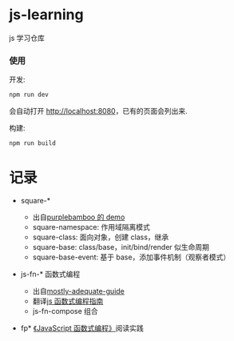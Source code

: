 # js-learning
js 学习仓库



### 使用

开发:

```bash
npm run dev
```

会自动打开 [http://localhost:8080](http://localhost:8080)，已有的页面会列出来.

构建:

```bash
npm run build
```


# 记录
* square-*
    * 出自[purplebamboo 的 demo](https://github.com/purplebamboo/demo-richbase)
    * square-namespace: 作用域隔离模式
    * square-class: 面向对象，创建 class，继承
    * square-base: class/base，init/bind/render 似生命周期
    * square-base-event: 基于 base，添加事件机制（观察者模式）

* js-fn-* 函数式编程
    * 出自[mostly-adequate-guide](https://github.com/MostlyAdequate/mostly-adequate-guide)
    * 翻译[js 函数式编程指南](https://www.gitbook.com/book/llh911001/mostly-adequate-guide-chinese)
    * js-fn-compose 组合

* fp* [《JavaScript 函数式编程》](https://book.douban.com/subject/26579320/)阅读实践
